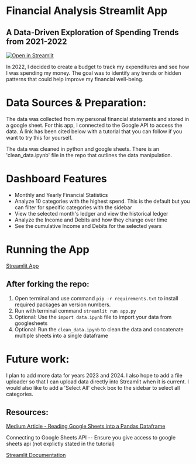 # Financial Analysis Streamlit App
## A Data-Driven Exploration of Spending Trends from 2021-2022
[![Open in Streamlit](https://static.streamlit.io/badges/streamlit_badge_black_white.svg)](https://a-financial-analysis-app.streamlit.app/)

In 2022, I decided to create a budget to track my expenditures and see how I was spending my money. The goal was to identify any trends or hidden patterns that could help improve my financial well-being. 

# Data Sources & Preparation:
The data was collected from my personal financial statements and stored in a google sheet. For this app, I connected to the Google API to access the data. A link has been cited below with a tutorial that you can follow if you want to try this for yourself. 

The data was cleaned in python and google sheets. There is an 'clean_data.ipynb' file in the repo that outlines the data manipulation.

# Dashboard Features
- Monthly and Yearly Financial Statistics
- Analyze 10 categories with the highest spend. This is the default but you can filter for specific categories with the sidebar 
- View the selected month's ledger and view the historical ledger 
- Analyze the Income and Debits and how they change over time
- See the cumulative Income and Debits for the selected years 

# Running the App
[Streamlit App](https://a-financial-analysis-app.streamlit.app/)

## After forking the repo: 
1. Open terminal and use command `pip -r requirements.txt` to install required packages an version numbers. 
2. Run with terminal command `streamlit run app.py`
3. Optional: Use the `import data.ipynb` file to import your data from googlesheets
4. Optional: Run the `clean_data.ipynb` to clean the data and concatenate multiple sheets into a single dataframe

# Future work:
I plan to add more data for years 2023 and 2024. I also hope to add a file uploader so that I can upload data directly into Streamlit when it is current.
I would also like to add a 'Select All' check box to the sidebar to select all categories.

## Resources: 
[Medium Article - Reading Google Sheets into a Pandas Dataframe](https://medium.com/@vince.shields913/reading-google-sheets-into-a-pandas-dataframe-with-gspread-and-oauth2-375b932be7bf)

Connecting to Google Sheets API -- Ensure you give access to google sheets api (not explictly stated in the tutorial)

[Streamlit Documentation](https://docs.streamlit.io/)
